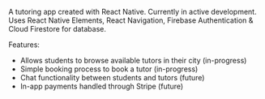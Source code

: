A tutoring app created with React Native. Currently in active development.
Uses React Native Elements, React Navigation, Firebase Authentication & Cloud Firestore for database.

Features:
- Allows students to browse available tutors in their city (in-progress)
- Simple booking process to book a tutor (in-progress)
- Chat functionality between students and tutors (future)
- In-app payments handled through Stripe (future)

